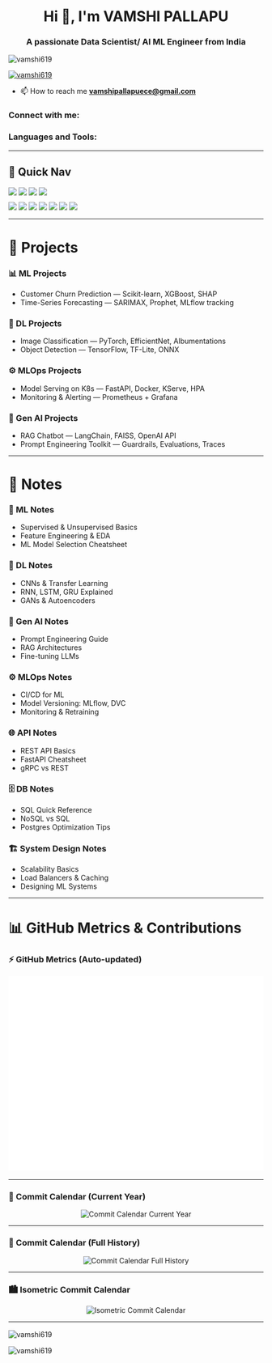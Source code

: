 <h1 align="center">Hi 👋, I'm VAMSHI PALLAPU</h1>
<h3 align="center">A passionate Data Scientist/ AI ML Engineer from India</h3>

<p align="left"> 
  <img src="https://komarev.com/ghpvc/?username=vamshi619&label=Profile%20views&color=0e75b6&style=flat" alt="vamshi619" /> 
</p>

<p align="left"> 
  <a href="https://github.com/ryo-ma/github-profile-trophy">
    <img src="https://github-profile-trophy.vercel.app/?username=vamshi619" alt="vamshi619" />
  </a> 
</p>

- 📫 How to reach me **vamshipallapuece@gmail.com**

<h3 align="left">Connect with me:</h3>
<p align="left"> 
<!-- Add your LinkedIn, Twitter, or Portfolio links here -->
</p>

<h3 align="left">Languages and Tools:</h3>
<p align="left"> 
  <!-- (Your existing icons for AWS, Azure, Python, ML, DL, etc.) -->
</p>

---

## 🔗 Quick Nav
<div align="left">
  <a href="#ml-projects"><img src="https://img.shields.io/badge/📊%20ML%20Projects-%20-E74C3C?style=for-the-badge&labelColor=0A0A0A" /></a>
  <a href="#dl-projects"><img src="https://img.shields.io/badge/🧠%20DL%20Projects-%20-8A2BE2?style=for-the-badge&labelColor=0A0A0A" /></a>
  <a href="#mlops-projects"><img src="https://img.shields.io/badge/⚙️%20MLOps-%20-2ECC71?style=for-the-badge&labelColor=0A0A0A" /></a>
  <a href="#genai-projects"><img src="https://img.shields.io/badge/🤖%20Gen%20AI-%20-F39C12?style=for-the-badge&labelColor=0A0A0A" /></a>
</div>

<div align="left" style="margin-top:10px;">
  <a href="#ml-notes"><img src="https://img.shields.io/badge/📓%20ML%20Notes-%20-FF5733?style=for-the-badge&labelColor=0A0A0A" /></a>
  <a href="#dl-notes"><img src="https://img.shields.io/badge/📘%20DL%20Notes-%20-9370DB?style=for-the-badge&labelColor=0A0A0A" /></a>
  <a href="#genai-notes"><img src="https://img.shields.io/badge/🤖%20Gen%20AI%20Notes-%20-F1C40F?style=for-the-badge&labelColor=0A0A0A" /></a>
  <a href="#mlops-notes"><img src="https://img.shields.io/badge/⚙️%20MLOps%20Notes-%20-27AE60?style=for-the-badge&labelColor=0A0A0A" /></a>
  <a href="#api-notes"><img src="https://img.shields.io/badge/🌐%20API%20Notes-%20-00BFFF?style=for-the-badge&labelColor=0A0A0A" /></a>
  <a href="#db-notes"><img src="https://img.shields.io/badge/🗄️%20DB%20Notes-%20-8B4513?style=for-the-badge&labelColor=0A0A0A" /></a>
  <a href="#systemdesign-notes"><img src="https://img.shields.io/badge/🏗️%20System%20Design%20Notes-%20-34495E?style=for-the-badge&labelColor=0A0A0A" /></a>
</div>

---

# 🚀 Projects

### 📊 ML Projects
- Customer Churn Prediction — Scikit-learn, XGBoost, SHAP  
- Time-Series Forecasting — SARIMAX, Prophet, MLflow tracking  

### 🧠 DL Projects
- Image Classification — PyTorch, EfficientNet, Albumentations  
- Object Detection — TensorFlow, TF-Lite, ONNX  

### ⚙️ MLOps Projects
- Model Serving on K8s — FastAPI, Docker, KServe, HPA  
- Monitoring & Alerting — Prometheus + Grafana  

### 🤖 Gen AI Projects
- RAG Chatbot — LangChain, FAISS, OpenAI API  
- Prompt Engineering Toolkit — Guardrails, Evaluations, Traces  

---

# 📝 Notes

### 📓 ML Notes
- Supervised & Unsupervised Basics  
- Feature Engineering & EDA  
- ML Model Selection Cheatsheet  

### 📘 DL Notes
- CNNs & Transfer Learning  
- RNN, LSTM, GRU Explained  
- GANs & Autoencoders  

### 🤖 Gen AI Notes
- Prompt Engineering Guide  
- RAG Architectures  
- Fine-tuning LLMs  

### ⚙️ MLOps Notes
- CI/CD for ML  
- Model Versioning: MLflow, DVC  
- Monitoring & Retraining  

### 🌐 API Notes
- REST API Basics  
- FastAPI Cheatsheet  
- gRPC vs REST  

### 🗄️ DB Notes
- SQL Quick Reference  
- NoSQL vs SQL  
- Postgres Optimization Tips  

### 🏗️ System Design Notes
- Scalability Basics  
- Load Balancers & Caching  
- Designing ML Systems  

---

# 📊 GitHub Metrics & Contributions

### ⚡ GitHub Metrics (Auto-updated)
<p align="center">
  <img src="https://github.com/vamshi619/vamshi619/blob/main/github-metrics.svg" alt="GitHub Metrics" />
</p>

---

### 📅 Commit Calendar (Current Year)
<p align="center">
  <img src="https://github.com/vamshi619/vamshi619/blob/main/metrics.plugin.isocalendar.fullyear.svg" alt="Commit Calendar Current Year" />
</p>

---

### 📅 Commit Calendar (Full History)
<p align="center">
  <img src="https://github.com/vamshi619/vamshi619/blob/main/metrics.plugin.isocalendar.fullhistory.svg" alt="Commit Calendar Full History" />
</p>

---

### 🏙️ Isometric Commit Calendar
<p align="center">
  <img src="https://github.com/vamshi619/vamshi619/blob/main/metrics.plugin.isocalendar.isometric.svg" alt="Isometric Commit Calendar" />
</p>

---

<p><img align="center" src="https://github-readme-stats.vercel.app/api/top-langs?username=vamshi619&show_icons=true&locale=en&layout=compact" alt="vamshi619" /></p>

<p><img align="center" src="https://github-readme-streak-stats.herokuapp.com/?user=vamshi619&" alt="vamshi619" /></p>
